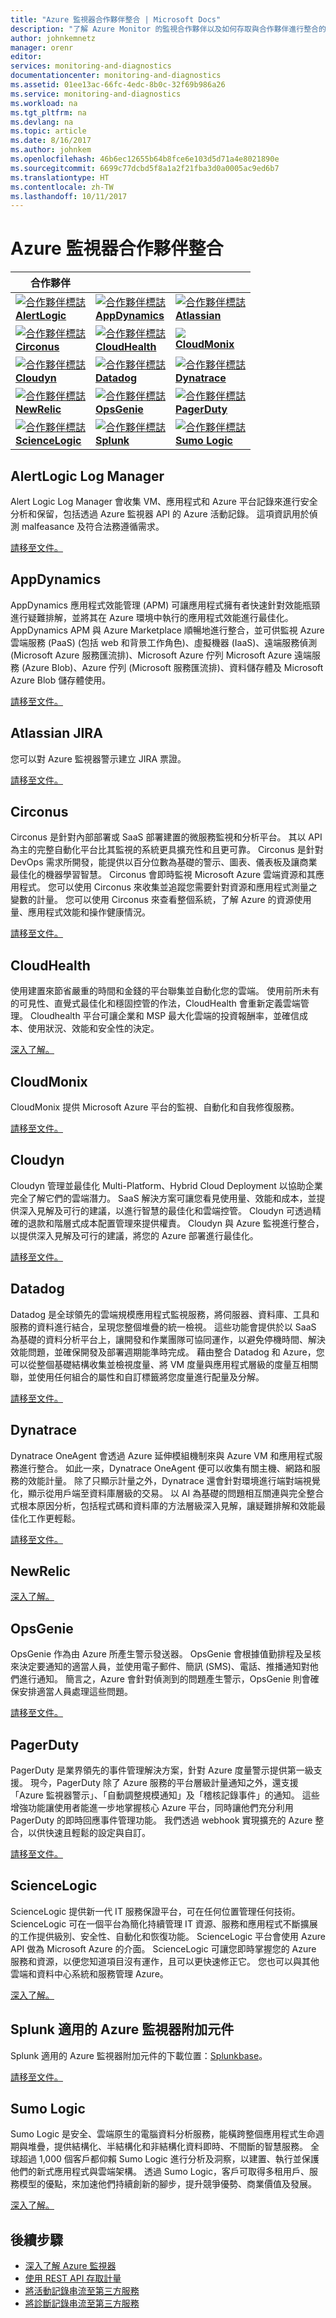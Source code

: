 ```yaml
---
title: "Azure 監視器合作夥伴整合 | Microsoft Docs"
description: "了解 Azure Monitor 的監視合作夥伴以及如何存取與合作夥伴進行整合的文件。"
author: johnkemnetz
manager: orenr
editor: 
services: monitoring-and-diagnostics
documentationcenter: monitoring-and-diagnostics
ms.assetid: 01ee13ac-66fc-4edc-8b0c-32f69b986a26
ms.service: monitoring-and-diagnostics
ms.workload: na
ms.tgt_pltfrm: na
ms.devlang: na
ms.topic: article
ms.date: 8/16/2017
ms.author: johnkem
ms.openlocfilehash: 46b6ec12655b64b8fce6e103d5d71a4e8021890e
ms.sourcegitcommit: 6699c77dcbd5f8a1a2f21fba3d0a0005ac9ed6b7
ms.translationtype: HT
ms.contentlocale: zh-TW
ms.lasthandoff: 10/11/2017
---
```

# <a name="azure-monitor-partner-integrations"></a>Azure 監視器合作夥伴整合
| 合作夥伴 |  |  |
| --- | --- | --- |
| [![合作夥伴標誌][alertlogic-logo]<br/>**AlertLogic**][alertlogic-anchor] | [![合作夥伴標誌][appdynamics-logo]<br/>**AppDynamics**][appdynamics-anchor] | [![合作夥伴標誌][atlassian-logo]<br/>**Atlassian**][atlassian-anchor] |
| [![合作夥伴標誌][circonus-logo]<br/>**Circonus**][circonus-anchor] | [![合作夥伴標誌][cloudhealth-logo]<br/>**CloudHealth**][cloudhealth-anchor] | [![][cloudmonix-logo]<br/>**CloudMonix**][cloudmonix-anchor] |
| [![合作夥伴標誌][cloudyn-logo]<br/>**Cloudyn**][cloudyn-anchor] | [![合作夥伴標誌][datadog-logo]<br/>**Datadog**][datadog-anchor] | [![合作夥伴標誌][dynatrace-logo]<br/>**Dynatrace**][dynatrace-anchor] |
| [![合作夥伴標誌][newrelic-logo]<br/>**NewRelic**][newrelic-anchor] | [![合作夥伴標誌][opsgenie-logo]<br/>**OpsGenie**][opsgenie-anchor] | [![合作夥伴標誌][pagerduty-logo]<br/>**PagerDuty**][pagerduty-anchor] |
| [![合作夥伴標誌][sciencelogic-logo]<br/>**ScienceLogic**][sciencelogic-anchor] | [![合作夥伴標誌][splunk-logo]<br/>**Splunk**][splunk-anchor] | [![合作夥伴標誌][sumologic-logo]<br/>**Sumo Logic**][sumologic-anchor] | |

## <a name="alertlogic-log-manager"></a>AlertLogic Log Manager
Alert Logic Log Manager 會收集 VM、應用程式和 Azure 平台記錄來進行安全分析和保留，包括透過 Azure 監視器 API 的 Azure 活動記錄。  這項資訊用於偵測 malfeasance 及符合法務遵循需求。

[請移至文件。][alertlogic-doc]

## <a name="appdynamics"></a>AppDynamics
AppDynamics 應用程式效能管理 (APM) 可讓應用程式擁有者快速針對效能瓶頸進行疑難排解，並將其在 Azure 環境中執行的應用程式效能進行最佳化。 AppDynamics APM 與 Azure Marketplace 順暢地進行整合，並可供監視 Azure 雲端服務 (PaaS) (包括 web 和背景工作角色)、虛擬機器 (IaaS)、遠端服務偵測 (Microsoft Azure 服務匯流排)、Microsoft Azure 佇列 Microsoft Azure 遠端服務 (Azure Blob)、Azure 佇列 (Microsoft 服務匯流排)、資料儲存體及 Microsoft Azure Blob 儲存體使用。

[請移至文件。][appdynamics-doc]

## <a name="atlassian-jira"></a>Atlassian JIRA
您可以對 Azure 監視器警示建立 JIRA 票證。

[請移至文件。][atlassian-doc]

## <a name="circonus"></a>Circonus
Circonus 是針對內部部署或 SaaS 部署建置的微服務監視和分析平台。 其以 API 為主的完整自動化平台比其監視的系統更具擴充性和且更可靠。 Circonus 是針對 DevOps 需求所開發，能提供以百分位數為基礎的警示、圖表、儀表板及讓商業最佳化的機器學習智慧。 Circonus 會即時監視 Microsoft Azure 雲端資源和其應用程式。 您可以使用 Circonus 來收集並追蹤您需要針對資源和應用程式測量之變數的計量。 您可以使用 Circonus 來查看整個系統，了解 Azure 的資源使用量、應用程式效能和操作健康情況。

[請移至文件。][circonus-doc]

## <a name="cloudhealth"></a>CloudHealth
使用建置來節省嚴重的時間和金錢的平台聯集並自動化您的雲端。 使用前所未有的可見性、直覺式最佳化和穩固控管的作法，CloudHealth 會重新定義雲端管理。 Cloudhealth 平台可讓企業和 MSP 最大化雲端的投資報酬率，並確信成本、使用狀況、效能和安全性的決定。

[深入了解。][cloudhealth-doc]

## <a name="cloudmonix"></a>CloudMonix
CloudMonix 提供 Microsoft Azure 平台的監視、自動化和自我修復服務。

[請移至文件。][cloudmonix-doc]

## <a name="cloudyn"></a>Cloudyn
Cloudyn 管理並最佳化 Multi-Platform、Hybrid Cloud Deployment 以協助企業完全了解它們的雲端潛力。 SaaS 解決方案可讓您看見使用量、效能和成本，並提供深入見解及可行的建議，以進行智慧的最佳化和雲端控管。 Cloudyn 可透過精確的退款和階層式成本配置管理來提供權責。 Cloudyn 與 Azure 監視進行整合，以提供深入見解及可行的建議，將您的 Azure 部署進行最佳化。

[請移至文件。][cloudyn-doc]

## <a name="datadog"></a>Datadog
Datadog 是全球領先的雲端規模應用程式監視服務，將伺服器、資料庫、工具和服務的資料進行結合，呈現您整個堆疊的統一檢視。 這些功能會提供於以 SaaS 為基礎的資料分析平台上，讓開發和作業團隊可協同運作，以避免停機時間、解決效能問題，並確保開發及部署週期能準時完成。 藉由整合 Datadog 和 Azure，您可以從整個基礎結構收集並檢視度量、將 VM 度量與應用程式層級的度量互相關聯，並使用任何組合的屬性和自訂標籤將您度量進行配量及分解。

[請移至文件。][datadog-doc]

## <a name="dynatrace"></a>Dynatrace
Dynatrace OneAgent 會透過 Azure 延伸模組機制來與 Azure VM 和應用程式服務進行整合。 如此一來，Dynatrace OneAgent 便可以收集有關主機、網路和服務的效能計量。 除了只顯示計量之外，Dynatrace 還會針對環境進行端對端視覺化，顯示從用戶端至資料庫層級的交易。 以 AI 為基礎的問題相互關連與完全整合式根本原因分析，包括程式碼和資料庫的方法層級深入見解，讓疑難排解和效能最佳化工作更輕鬆。

[請移至文件。][dynatrace-doc]

## <a name="newrelic"></a>NewRelic
[深入了解。][newrelic-doc]

## <a name="opsgenie"></a>OpsGenie
OpsGenie 作為由 Azure 所產生警示發送器。 OpsGenie 會根據值勤排程及呈核來決定要通知的適當人員，並使用電子郵件、簡訊 (SMS)、電話、推播通知對他們進行通知。 簡言之，Azure 會針對偵測到的問題產生警示，OpsGenie 則會確保安排適當人員處理這些問題。

[請移至文件。][opsgenie-doc]

## <a name="pagerduty"></a>PagerDuty
PagerDuty 是業界領先的事件管理解決方案，針對 Azure 度量警示提供第一級支援。 現今，PagerDuty 除了 Azure 服務的平台層級計量通知之外，還支援「Azure 監視器警示」、「自動調整規模通知」及「稽核記錄事件」的通知。 這些增強功能讓使用者能進一步地掌握核心 Azure 平台，同時讓他們充分利用 PagerDuty 的即時回應事件管理功能。 我們透過 webhook 實現擴充的 Azure 整合，以供快速且輕鬆的設定與自訂。

[請移至文件。][pagerduty-doc]

## <a name="sciencelogic"></a>ScienceLogic
ScienceLogic 提供新一代 IT 服務保證平台，可在任何位置管理任何技術。  ScienceLogic 可在一個平台為簡化持續管理 IT 資源、服務和應用程式不斷擴展的工作提供級別、安全性、自動化和恢復功能。  ScienceLogic 平台會使用 Azure API 做為 Microsoft Azure 的介面。  ScienceLogic 可讓您即時掌握您的 Azure 服務和資源，以便您知道項目沒有運作，且可以更快速修正它。 您也可以與其他雲端和資料中心系統和服務管理 Azure。

[深入了解。][sciencelogic-doc]

## <a name="azure-monitor-add-on-for-splunk"></a>Splunk 適用的 Azure 監視器附加元件
Splunk 適用的 Azure 監視器附加元件的下載位置：[Splunkbase](https://splunkbase.splunk.com/app/3534/)。

[請移至文件。][splunk-doc]

## <a name="sumo-logic"></a>Sumo Logic
Sumo Logic 是安全、雲端原生的電腦資料分析服務，能橫跨整個應用程式生命週期與堆疊，提供結構化、半結構化和非結構化資料即時、不間斷的智慧服務。 全球超過 1,000 個客戶都仰賴 Sumo Logic 進行分析及洞察，以建置、執行並保護他們的新式應用程式與雲端架構。 透過 Sumo Logic，客戶可取得多租用戶、服務模型的優點，來加速他們持續創新的腳步，提升競爭優勢、商業價值及發展。

[深入了解。][sumologic-doc]

## <a name="next-steps"></a>後續步驟
* [深入了解 Azure 監視器](monitoring-overview.md)
* [使用 REST API 存取計量](monitoring-rest-api-walkthrough.md)
* [將活動記錄串流至第三方服務](monitoring-stream-activity-logs-event-hubs.md)
* [將診斷記錄串流至第三方服務](monitoring-stream-diagnostic-logs-to-event-hubs.md)

<!--Partner Anchors-->
[alertlogic-anchor]: #alertlogic-log-manager "AlertLogic"
[appdynamics-anchor]: #appdynamics "AppDynamics"
[atlassian-anchor]: #atlassian-jira "Atlassian"
[circonus-anchor]: #circonus "Circonus"
[cloudhealth-anchor]: #cloudhealth "CloudHealth"
[cloudmonix-anchor]: #cloudmonix "CloudMonix"
[cloudyn-anchor]: #cloudyn "Cloudyn"
[datadog-anchor]: #datadog "Datadog"
[dynatrace-anchor]: #dynatrace "Dynatrace"
[newrelic-anchor]: #newrelic "NewRelic"
[opsgenie-anchor]: #opsgenie "OpsGenie"
[pagerduty-anchor]: #pagerduty "PagerDuty"
[sciencelogic-anchor]: #sciencelogic "ScienceLogic"
[splunk-anchor]: #azure-monitor-add-on-for-splunk "Splunk"
[sumologic-anchor]: #sumo-logic "Sumo Logic"

<!--Icon references-->
[alertlogic-logo]: ./media/partner-logos/alertlogic.png
[appdynamics-logo]: ./media/partner-logos/appdynamics.png
[atlassian-logo]: ./media/partner-logos/atlassian.png
[circonus-logo]: ./media/partner-logos/circonus.png
[cloudhealth-logo]: ./media/partner-logos/cloudhealth.png
[cloudmonix-logo]: ./media/partner-logos/cloudmonix.png
[cloudyn-logo]: ./media/partner-logos/cloudyn.png
[datadog-logo]: ./media/partner-logos/datadog.png
[dynatrace-logo]: ./media/partner-logos/dynatrace.png
[newrelic-logo]: ./media/partner-logos/newrelic.png
[opsgenie-logo]: ./media/partner-logos/opsgenie.png
[pagerduty-logo]: ./media/partner-logos/pagerduty.png
[sciencelogic-logo]: ./media/partner-logos/sciencelogic.png
[splunk-logo]: ./media/partner-logos/splunk.png
[sumologic-logo]: ./media/partner-logos/sumologic.png

<!--Partner Documentation-->
[alertlogic-doc]: https://docs.alertlogic.com/userGuides/log-manager-collection-sources.htm "AlertLogic 文件。"
[appdynamics-doc]: https://www.appdynamics.com/net/azure/ "AppDynamics 文件。"
[atlassian-doc]: https://azure.microsoft.com/blog/automated-notifications-from-azure-monitor-for-atlassian-jira/
[circonus-doc]: https://support.circonus.com/support/solutions/articles/24000013515-azure-integration 
[cloudhealth-doc]: https://www.cloudhealthtech.com/azure
[cloudmonix-doc]: http://cloudmonix.com/features/azure-management/ "CloudMonix 簡介。"
[cloudyn-doc]: https://www.cloudyn.com/azure-monitoring "Cloudyn 簡介。"
[datadog-doc]: http://docs.datadoghq.com/integrations/azure/ "Datadog 文件。"
[dynatrace-doc]: https://help.dynatrace.com/infrastructure-monitoring/paas/how-do-i-monitor-microsoft-azure-web-apps/ "Dynatrace 文件。"
[newrelic-doc]: https://newrelic.com/azure "NewRelic 文件。"
[opsgenie-doc]: https://www.opsgenie.com/docs/integrations/azure-integration "OpsGenie 文件。"
[pagerduty-doc]: https://www.pagerduty.com/docs/guides/azure-integration-guide/ "PagerDuty 文件。"
[sciencelogic-doc]: https://www.sciencelogic.com/product/technologies/microsoft/azure "ScienceLogic 文件。"
[splunk-doc]: https://github.com/Microsoft/AzureMonitorAddonForSplunk/wiki/Azure-Monitor-Addon-For-Splunk "Splunk 文件。"
[sumologic-doc]: https://www.sumologic.com/azure "SumoLogic 文件。"
